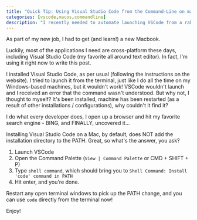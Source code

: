 ```yaml
---
title: "Quick Tip: Using Visual Studio Code from the Command-Line on macOS"
categories: [vscode,macos,commandline]
description: "I recently needed to automate launching VSCode from a rake task on my Macbook..  This post shows the steps necessary to allow this to work."
---
```


As part of my new job, I had to get (and learn!) a new Macbook.

Luckily, most of the applications I need are cross-platform these days, including Visual Studio Code (my favorite all around text editor).  In fact, I'm using it right now to write this post.

I installed Visual Studio Code, as per usual (following the instructions on the website).  I tried to launch it from the terminal, just like I do all the time on my Windows-based machines, but it wouldn't work!  VSCode wouldn't launch and I received an error that the command wasn't understood.  But why not, I thought to myself?  It's been installed, machine has been restarted (as a result of other installations / configurations), why couldn't it find it?

I do what every developer does, I open up a browser and hit my favorite search engine - BING, and FINALLY, uncovered it...

Installing Visual Studio Code on a Mac, by default, does NOT add the installation directory to the PATH.  Great, so what's the answer, you ask?

1. Launch VSCode
2. Open the Command Palette (`View | Command Palette` or CMD + SHIFT + P)
3. Type `shell command`, which should bring you to `Shell Command: Install 'code' command in PATH`
4. Hit enter, and you're done.

Restart any open terminal windows to pick up the PATH change, and you can use `code` directly from the terminal now!

Enjoy!
